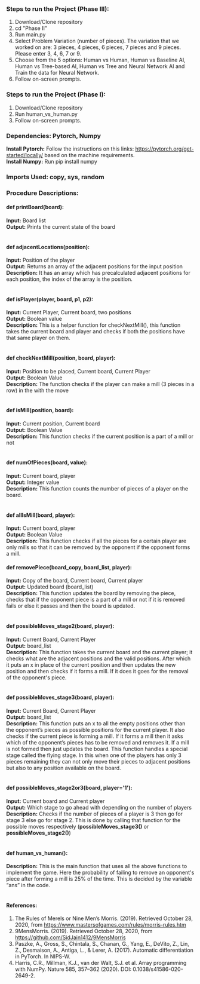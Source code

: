
### Steps to run the Project (Phase III):
1.  Download/Clone repository
2.  cd "Phase II" 
3.  Run main.py
4.  Select Problem Variation (number of pieces). The variation that we worked on are: 3 pieces, 4 pieces, 6 pieces, 7 pieces and 9 pieces. Please enter 3, 4, 6, 7 or 9.
5.  Choose from the 5 options: Human vs Human, Human vs Baseline AI, Human vs Tree-based AI, Human vs Tree and Neural Network AI and Train the data for Neural Network.
6.  Follow on-screen prompts.


### Steps to run the Project (Phase I):
1.  Download/Clone repository
2.  Run human_vs_human.py 
3.  Follow on-screen prompts.
    
### Dependencies: Pytorch, Numpy
**Install Pytorch:** Follow the instructions on this links: https://pytorch.org/get-started/locally/ based on the machine requirements. <br>
**Install Numpy:** Run pip install numpy

### Imports Used: copy, sys, random

### Procedure Descriptions:

#### def printBoard(board):
**Input:** Board list <br>
**Output:** Prints the current state of the board<br>
<br>

#### def adjacentLocations(position):
**Input:** Position of the player <br>
**Output:** Returns an array of the adjacent positions for the input position <br>
**Description:** It has an array which has precalculated adjacent positions for each position, the index of the array is the position.<br>
<br>

#### def isPlayer(player, board, p1, p2):
**Input:** Current Player, Current board, two positions<br>
**Output:** Boolean value<br>
**Description:** This is a helper function for checkNextMill(), this function takes the current board and player and checks if both the positions have that same player on them.<br>
<br>

#### def checkNextMill(position, board, player):
**Input:** Position to be placed, Current board, Current Player<br>
**Output:** Boolean Value<br>
**Description:** The function checks if the player can make a mill (3 pieces in a row) in the with the move<br>
<br>

#### def isMill(position, board):
**Input:** Current position, Current board<br>
**Output:** Boolean Value<br>
**Description:** This function checks if the current position is a part of a mill or not<br>
<br>

#### def numOfPieces(board, value):
**Input:** Current board, player<br>
**Output:** Integer value<br>
**Description:** This function counts the number of pieces of a player on the board.<br>
<br>

#### def allIsMill(board, player):
**Input:** Current board, player<br>
**Output:** Boolean Value<br>
**Description:** This function checks if all the pieces for a certain player are only mills so that it can be removed by the opponent if the opponent forms a mill.<br>

#### def removePiece(board_copy, board_list, player):
**Input:** Copy of the board, Current board, Current player<br>
**Output:** Updated board (board_list)<br>
**Description:** This function updates the board by removing the piece, checks that if the opponent piece is a part of a mill or not if it is removed fails or else it passes and then the board is updated.<br>
<br>

#### def possibleMoves_stage2(board, player):
**Input:** Current Board, Current Player<br>
**Output:** board_list<br>
**Description:** This function takes the current board and the current player; it checks what are the adjacent positions and the valid positions. After which it puts an x in place of the current position and then updates the new position and then checks if it forms a mill. If it does it goes for the removal of the opponent's piece.<br>
<br>

#### def possibleMoves_stage3(board, player):
**Input:** Current Board, Current Player<br>
**Output:** board_list<br>
**Description:** This function puts an x to all the empty positions other than the opponent’s pieces as possible positions for the current player. It also checks if the current piece is forming a mill. If it forms a mill then it asks which of the opponent’s pieces has to be removed and removes it. If a mill is not formed then just updates the board. This function handles a special stage called the flying stage. In this when one of the players has only 3 pieces remaining they can not only move their pieces to adjacent positions but also to any position available on the board.<br>
<br>

#### def possibleMoves_stage2or3(board, player='1'):
**Input:** Current board and Current player<br>
**Output:** Which stage to go ahead with depending on the number of players<br>
**Description:** Checks if the number of pieces of a player is 3 then go for stage 3 else go for stage 2. This is done by calling that function for the possible moves respectively (**possibleMoves_stage3()** or **possibleMoves_stage2()**)<br>
<br>

#### def human_vs_human():
**Description:** This is the main function that uses all the above functions to implement the game. Here the probability of failing to remove an opponent's piece after forming a mill is 25% of the time. This is decided by the variable “ans” in the code.<br>
<br>

#### References:<br>
1. The Rules of Merels or Nine Men’s Morris. (2019). Retrieved October 28, 2020, from https://www.mastersofgames.com/rules/morris-rules.htm <br>
2. 9MensMorris. (2019). Retrieved October 28, 2020, from https://github.com/SidJain1412/9MensMorris<br>
3. Paszke, A., Gross, S., Chintala, S., Chanan, G., Yang, E., DeVito, Z., Lin, Z., Desmaison, A., Antiga, L., & Lerer, A. (2017). Automatic differentiation in PyTorch. In NIPS-W.<br>
4. Harris, C.R., Millman, K.J., van der Walt, S.J. et al. Array programming with NumPy. Nature 585, 357–362 (2020). DOI: 0.1038/s41586-020-2649-2. <br>
